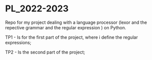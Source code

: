 # PL_2022-2023
Repo for my project dealing with a language processor (lexor and the repective grammar and the regular expression ) on Python.

TP1 - Is for the first part of the project, where i define the regular expressions;

TP2 - Is the second part of the project;

